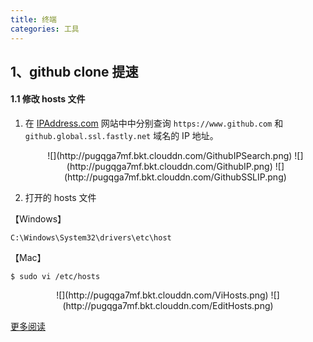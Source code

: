 ```yaml
---
title: 终端
categories: 工具
---
```


## 1、github clone 提速

#### 1.1 修改 hosts 文件

1. 在 [IPAddress.com](https://www.ipaddress.com/) 网站中中分别查询 ``https://www.github.com`` 和 ``github.global.ssl.fastly.net`` 域名的 IP 地址。

	<center>
	![](http://pugqga7mf.bkt.clouddn.com/GithubIPSearch.png)
	![](http://pugqga7mf.bkt.clouddn.com/GithubIP.png)
	![](http://pugqga7mf.bkt.clouddn.com/GithubSSLIP.png)
	</center>

2. 打开的 hosts 文件

【Windows】

```
C:\Windows\System32\drivers\etc\host
```

【Mac】

```
$ sudo vi /etc/hosts
```

<center>
![](http://pugqga7mf.bkt.clouddn.com/ViHosts.png)
![](http://pugqga7mf.bkt.clouddn.com/EditHosts.png)
</center>

[更多阅读](https://www.jianshu.com/p/8577c9401fe1)